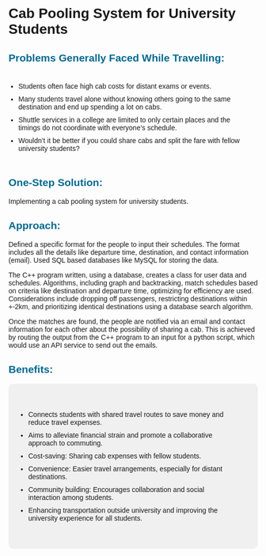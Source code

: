 <!DOCTYPE html>
<html lang="en">
<head>
    <meta charset="UTF-8">
    <meta name="viewport" content="width=device-width, initial-scale=1.0">
    <title>Cab Pooling System for University Students</title>
    <style>
        body {
            font-family: Arial, sans-serif;
            margin: 20px;
        }
        h2 {
            color: #00698f;
        }
        ul {
            list-style-type: disc;
            padding: 10px 20px;
        }
        li {
            margin: 10px 0;
        }
        .benefits {
            background-color: #f0f0f0;
            padding: 20px;
            border-radius: 10px;
        }
    </style>
</head>
<body>

<h1>Cab Pooling System for University Students</h1>

<h2>Problems Generally Faced While Travelling:</h2>
<ul>
    <li>Students often face high cab costs for distant exams or events.</li>
    <li>Many students travel alone without knowing others going to the same destination and end up spending a lot on cabs.</li>
    <li>Shuttle services in a college are limited to only certain places and the timings do not coordinate with everyone’s schedule.</li>
    <li>Wouldn’t it be better if you could share cabs and split the fare with fellow university students?</li>
</ul>

<h2>One-Step Solution:</h2>
<p>Implementing a cab pooling system for university students.</p>

<h2>Approach:</h2>
<p>Defined a specific format for the people to input their schedules. The format includes all the details like departure time, destination, and contact information (email). Used SQL based databases like MySQL for storing the data.</p>
<p>The C++ program written, using a database, creates a class for user data and schedules. Algorithms, including graph and backtracking, match schedules based on criteria like destination and departure time, optimizing for efficiency are used. Considerations include dropping off passengers, restricting destinations within +-2km, and prioritizing identical destinations using a database search algorithm.</p>
<p>Once the matches are found, the people are notified via an email and contact information for each other about the possibility of sharing a cab. This is achieved by routing the output from the C++ program to an input for a python script, which would use an API service to send out the emails.</p>

<h2>Benefits:</h2>
<div class="benefits">
    <ul>
        <li>Connects students with shared travel routes to save money and reduce travel expenses.</li>
        <li>Aims to alleviate financial strain and promote a collaborative approach to commuting.</li>
        <li>Cost-saving: Sharing cab expenses with fellow students.</li>
        <li>Convenience: Easier travel arrangements, especially for distant destinations.</li>
        <li>Community building: Encourages collaboration and social interaction among students.</li>
        <li>Enhancing transportation outside university and improving the university experience for all students.</li>
    </ul>
</div>

</body>
</html>
